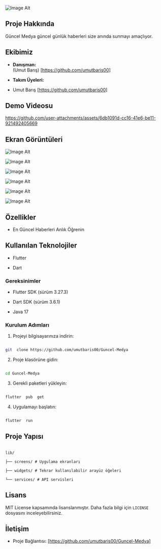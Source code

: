
  
![Image Alt](https://github.com/umutbaris00/Guncel-Medya/blob/b8f731d34737f68ea73cf073ae67e7ea44470ae2/assets/icon.jpg)



## Proje Hakkında

Güncel Medya güncel günlük haberleri size anında sunmayı amaçlıyor.

  

## Ekibimiz

-  **Danışman:**  
(Umut Barış) [https://github.com/umutbaris00]


-  **Takım Üyeleri:**

- Umut Barış [https://github.com/umutbaris00]

  

## Demo Videosu

https://github.com/user-attachments/assets/6db1091d-cc16-41e6-be11-921492405669




## Ekran Görüntüleri

![Image Alt](https://github.com/umutbaris00/Guncel-Medya/blob/fb130fcea94f4b1efa1d34880775d8cc54a4640a/assets/images/sni6elz.jpg)

![Image Alt](https://github.com/umutbaris00/Guncel-Medya/blob/fb130fcea94f4b1efa1d34880775d8cc54a4640a/assets/images/90vc9bk.jpg)

![Image Alt](https://github.com/umutbaris00/Guncel-Medya/blob/fb130fcea94f4b1efa1d34880775d8cc54a4640a/assets/images/f4i710t.jpg)

![Image Alt](https://github.com/umutbaris00/Guncel-Medya/blob/fb130fcea94f4b1efa1d34880775d8cc54a4640a/assets/images/drreoxv.jpg)

![Image Alt](https://github.com/umutbaris00/Guncel-Medya/blob/fb130fcea94f4b1efa1d34880775d8cc54a4640a/assets/images/mj796qm.jpg)

![Image Alt](https://github.com/umutbaris00/Guncel-Medya/blob/fb130fcea94f4b1efa1d34880775d8cc54a4640a/assets/images/mmugwqn.jpg)


## Özellikler

- En Güncel Haberleri Anlık Öğrenin


  

## Kullanılan Teknolojiler

- Flutter

- Dart



  

### Gereksinimler

- Flutter SDK (sürüm 3.27.3)

- Dart SDK (sürüm 3.6.1)

- Java 17


  

### Kurulum Adımları

1. Projeyi bilgisayarınıza indirin:

```bash

git  clone https://github.com/umutbaris00/Guncel-Medya

```

  

2. Proje klasörüne gidin:

```bash

cd Guncel-Medya

```

  

3. Gerekli paketleri yükleyin:

```bash

flutter  pub  get

```

  

4. Uygulamayı başlatın:

```bash

flutter  run

```

  

## Proje Yapısı

```

lib/

├── screens/ # Uygulama ekranları

├── widgets/ # Tekrar kullanılabilir arayüz öğeleri

└── services/ # API servisleri

```


  

## Lisans

MIT License kapsamında lisanslanmıştır. Daha fazla bilgi için `LICENSE` dosyasını inceleyebilirsiniz.

  

## İletişim

- Proje Bağlantısı: [https://github.com/umutbaris00/Guncel-Medya]
